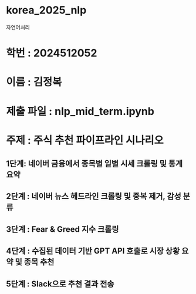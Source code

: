 # korea_2025_nlp
자연어처리

# 학번 : 2024512052
# 이름 : 김정복
# 제출 파일 : nlp_mid_term.ipynb

# 주제 : 주식 추천 파이프라인 시나리오
## 1단계: 네이버 금융에서 종목별 일별 시세 크롤링 및 통계 요약
## 2단계 : 네이버 뉴스 헤드라인 크롤링 및 중복 제거, 감성 분류
## 3단계 : Fear & Greed 지수 크롤링
## 4단계 : 수집된 데이터 기반 GPT API 호출로 시장 상황 요약 및 종목 추천
## 5단계 : Slack으로 추천 결과 전송

